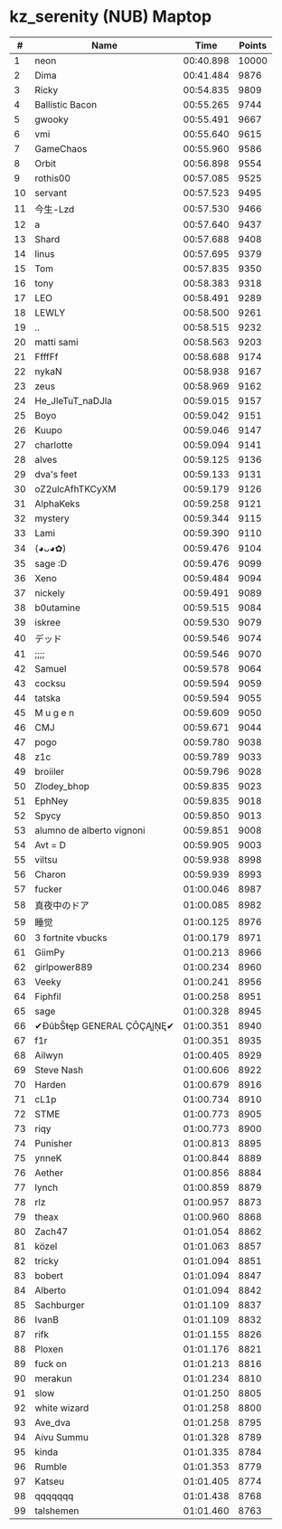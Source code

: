 # kz_serenity (NUB) Maptop

|  # | Name | Time | Points |
|-------------- | -------------- | -------------- | -------------- | 
| 1 | neon | 00:40.898 | 10000 | 
| 2 | Dima | 00:41.484 | 9876 | 
| 3 | Ricky | 00:54.835 | 9809 | 
| 4 | Ballistic Bacon | 00:55.265 | 9744 | 
| 5 | gwooky | 00:55.491 | 9667 | 
| 6 | vmi | 00:55.640 | 9615 | 
| 7 | GameChaos | 00:55.960 | 9586 | 
| 8 | Orbit | 00:56.898 | 9554 | 
| 9 | rothis00 | 00:57.085 | 9525 | 
| 10 | servant | 00:57.523 | 9495 | 
| 11 | 今生-Lzd | 00:57.530 | 9466 | 
| 12 | a | 00:57.640 | 9437 | 
| 13 | Shard | 00:57.688 | 9408 | 
| 14 | linus | 00:57.695 | 9379 | 
| 15 | Tom | 00:57.835 | 9350 | 
| 16 | tony | 00:58.383 | 9318 | 
| 17 | LEO | 00:58.491 | 9289 | 
| 18 | LEWLY | 00:58.500 | 9261 | 
| 19 | .. | 00:58.515 | 9232 | 
| 20 | matti sami | 00:58.563 | 9203 | 
| 21 | FfffFf | 00:58.688 | 9174 | 
| 22 | nykaN | 00:58.938 | 9167 | 
| 23 | zeus | 00:58.969 | 9162 | 
| 24 | He_JleTuT_naDJla | 00:59.015 | 9157 | 
| 25 | Boyo | 00:59.042 | 9151 | 
| 26 | Kuupo | 00:59.046 | 9147 | 
| 27 | charlotte | 00:59.094 | 9141 | 
| 28 | alves | 00:59.125 | 9136 | 
| 29 | dva's feet | 00:59.133 | 9131 | 
| 30 | oZ2ulcAfhTKCyXM | 00:59.179 | 9126 | 
| 31 | AlphaKeks | 00:59.258 | 9121 | 
| 32 | mystery | 00:59.344 | 9115 | 
| 33 | Lami | 00:59.390 | 9110 | 
| 34 | (◕ᴗ◕✿) | 00:59.476 | 9104 | 
| 35 | sage :D | 00:59.476 | 9099 | 
| 36 | Xeno | 00:59.484 | 9094 | 
| 37 | nickely | 00:59.491 | 9089 | 
| 38 | b0utamine | 00:59.515 | 9084 | 
| 39 | iskree | 00:59.530 | 9079 | 
| 40 | デッド | 00:59.546 | 9074 | 
| 41 | ;;;; | 00:59.546 | 9070 | 
| 42 | Samuel | 00:59.578 | 9064 | 
| 43 | cocksu | 00:59.594 | 9059 | 
| 44 | tatska | 00:59.594 | 9055 | 
| 45 | M u g e n | 00:59.609 | 9050 | 
| 46 | CMJ | 00:59.671 | 9044 | 
| 47 | pogo | 00:59.780 | 9038 | 
| 48 | z1c | 00:59.789 | 9033 | 
| 49 | broiiler | 00:59.796 | 9028 | 
| 50 | Zlodey_bhop | 00:59.835 | 9023 | 
| 51 | EphNey | 00:59.835 | 9018 | 
| 52 | Spycy | 00:59.850 | 9013 | 
| 53 | alumno de alberto vignoni | 00:59.851 | 9008 | 
| 54 | Avt = D | 00:59.905 | 9003 | 
| 55 | viltsu | 00:59.938 | 8998 | 
| 56 | Charon | 00:59.939 | 8993 | 
| 57 | fucker | 01:00.046 | 8987 | 
| 58 | 真夜中のドア | 01:00.085 | 8982 | 
| 59 | 睡觉 | 01:00.125 | 8976 | 
| 60 | 3 fortnite vbucks | 01:00.179 | 8971 | 
| 61 | GiimPy | 01:00.213 | 8966 | 
| 62 | girlpower889 | 01:00.234 | 8960 | 
| 63 | Veeky | 01:00.241 | 8956 | 
| 64 | Fiphfil | 01:00.258 | 8951 | 
| 65 | sage | 01:00.328 | 8945 | 
| 66 | ✔ĐûbŠŧęp GENERAL ÇŌÇĄĮŅĘ✔ | 01:00.351 | 8940 | 
| 67 | f1r | 01:00.351 | 8935 | 
| 68 | Ailwyn | 01:00.405 | 8929 | 
| 69 | Steve Nash | 01:00.606 | 8922 | 
| 70 | Harden | 01:00.679 | 8916 | 
| 71 | cL1p | 01:00.734 | 8910 | 
| 72 | STME | 01:00.773 | 8905 | 
| 73 | riqy | 01:00.773 | 8900 | 
| 74 | Punisher | 01:00.813 | 8895 | 
| 75 | ynneK | 01:00.844 | 8889 | 
| 76 | Aether | 01:00.856 | 8884 | 
| 77 | lynch | 01:00.859 | 8879 | 
| 78 | rlz | 01:00.957 | 8873 | 
| 79 | theax | 01:00.960 | 8868 | 
| 80 | Zach47 | 01:01.054 | 8862 | 
| 81 | közel | 01:01.063 | 8857 | 
| 82 | tricky | 01:01.094 | 8851 | 
| 83 | bobert | 01:01.094 | 8847 | 
| 84 | Alberto | 01:01.094 | 8842 | 
| 85 | Sachburger | 01:01.109 | 8837 | 
| 86 | IvanB | 01:01.109 | 8832 | 
| 87 | rifk | 01:01.155 | 8826 | 
| 88 | Ploxen | 01:01.176 | 8821 | 
| 89 | fuck on | 01:01.213 | 8816 | 
| 90 | merakun | 01:01.234 | 8810 | 
| 91 | slow | 01:01.250 | 8805 | 
| 92 | white wizard | 01:01.258 | 8800 | 
| 93 | Ave_dva | 01:01.258 | 8795 | 
| 94 | Aivu Summu | 01:01.328 | 8789 | 
| 95 | kinda | 01:01.335 | 8784 | 
| 96 | Rumble | 01:01.353 | 8779 | 
| 97 | Katseu | 01:01.405 | 8774 | 
| 98 | qqqqqqq | 01:01.438 | 8768 | 
| 99 | talshemen | 01:01.460 | 8763 | 

